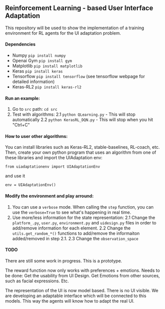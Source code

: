 
## Reinforcement Learning - based User Interface Adaptation

This repository will be used to show the implementation of a training environment for RL agents for the UI adaptation problem.

#### Dependencies
* Numpy `pip install numpy`
* Openai Gym `pip install gym`
* Matplotlib `pip install matplotlib`
* Keras `pip install keras`
* Tensorflow `pip install tensorflow` (see tensorflow webpage for detailed information)
* Keras-RL2 `pip install keras-rl2`

#### Run an example:
1. Go to `src` path: `cd src`
2. Test with algorithms:
  2.1 `python QLearning.py` - This will stop automatically
  2.2 `python KerasRL_DQN.py` - This will stop when you hit "Ctrl+C"

#### How to user other algorithms:

You can install libraries such as Keras-RL2, stable-baselines, RL-coach, etc. Then, create your own python program that uses an algorithm from one of these libraries and import the UIAdaptation env:

`from uiadaptationenv import UIAdaptationEnv`

and use it

`env = UIAdaptationEnv()`


#### Modify the environment and play arround:

1. You can use a `verbose` mode. When calling the `step` function, you can use the `verbose=True` to see what's happening in real time.
2. Use more/less information for the state representation:
  2.1 Change the `platform_.py`, `user.py`, `environment.py` and `uidesign.py` files in order to add/remove information for each element.
  2.2 Change the `utils.get_random_*()` functions to add/remove the informaiton added/removed in step 2.1.
  2.3 Change the `observation_space`

#### TODO

There are still some work in progress. This is a prototype.

The reward function now only works with preferences + emotions. Needs to be done: Get the usability from UI Design. Get Emotions from other sources, such as facial expressions. Etc.

The representation of the UI is now model based. There is no UI visible. We are developing an adaptable interface which will be connected to this models. This way the agents will know how to adapt the real UI.